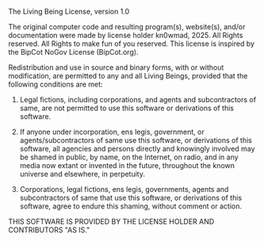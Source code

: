 The Living Being License, version 1.0

The original computer code and resulting program(s), website(s), and/or documentation were made by license holder kn0wmad, 2025. All Rights reserved.  All Rights to make fun of you reserved.  This license is inspired by the BipCot NoGov License (BipCot.org).

Redistribution and use in source and binary forms, with or without modification, are permitted to any and all Living Beings, provided that the following conditions are met:

  1. Legal fictions, including corporations, and agents and subcontractors of same, are not permitted to use this software or derivations of this software.

  2. If anyone under incorporation, ens legis, government, or agents/subcontractors of same use this software, or derivations of this software, all agencies and persons directly and knowingly involved may be shamed in public, by name, on the Internet, on radio, and in any media now extant or invented in the future, throughout the known universe and elsewhere, in perpetuity.

  3. Corporations, legal fictions, ens legis, governments, agents and subcontractors of same that use this software, or derivations of this software, agree to endure this shaming, without comment or action.

THIS SOFTWARE IS PROVIDED BY THE LICENSE HOLDER AND CONTRIBUTORS "AS IS."
